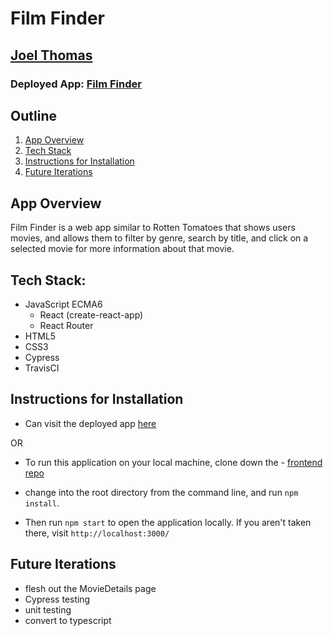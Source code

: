 # Film Finder

## [Joel Thomas](https://github.com/Shakikka)

### Deployed App: [Film Finder](http://film-finder17.herokuapp.com/)

## Outline

1. [App Overview](#app-overview)
2. [Tech Stack](#tech-stack)
3. [Instructions for Installation](#instructions-for-installation)
4. [Future Iterations](#future-iterations)



## App Overview

Film Finder is a web app similar to Rotten Tomatoes that shows users movies, and allows them to filter by genre, search by title, and click on a selected movie for more information about that movie. 
 
## Tech Stack:

- JavaScript ECMA6
  - React (create-react-app)
  - React Router
- HTML5
- CSS3
- Cypress
- TravisCI

## Instructions for Installation
   - Can visit the deployed app [here](http://film-finder17.herokuapp.com/)
   
 OR
 
  - To run this application on your local machine, clone down the 
         - [frontend repo](https://github.com/Shakikka/Film-Finder) 
   
  - change into the root directory from the command line, and run `npm install`. 
    
  - Then run `npm start` to open the application locally. If you aren't taken there, visit `http://localhost:3000/`
    
## Future Iterations

- flesh out the MovieDetails page
- Cypress testing
- unit testing
- convert to typescript